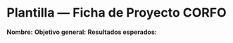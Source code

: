 # Plantilla — Ficha de Proyecto CORFO
**Nombre:** 
**Objetivo general:** 
**Resultados esperados:** 
